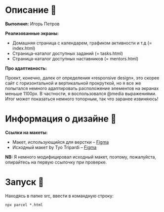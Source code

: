 # Описание 📝

**Выполнил:** Игорь Петров

**Реализованные экраны:**

- Домашняя страница с календарем, графиком активности и т.д (= index.html)
- Страница-каталог доступных заданий (= tasks.html)
- Страница-каталог доступных наставников (= mentors.html)

**Про адаптивность:**

Проект, конечно, далек от определения «responsive design», это скорее сайт с горизонтальной и вертикальной прокруткой, но я все же попытался немного адаптировать расположение элементов на экранах меньше 1100px. В частности, я воспользовался @media выражениями. Итог может показаться немного топорным, так что заранее извиняюсь!

# Информация о дизайне 🎨

**Ссылки на макеты:**

- Макет, использующийся для верстки – [Figma](https://www.figma.com/file/u9NwZpzSEMI6cAwyU0CwDX/Web-Development-(HSE%2C-HW-%E2%84%961)?type=design&node-id=0%3A1&mode=design&t=ahkEDC5b5xTxypvS-1)
- Исходный макет by Tyo Tripardi – [Figma](https://www.figma.com/community/file/1205209225646675185)

**NB:** Я немного модифицировал исходный макет, поэтому, пожалуйста, опирайтесь на первую ссылочку при проверке.

# Запуск 🤖

Находясь в папке src, ввести в командную строку:

```
npx parcel *.html
```
